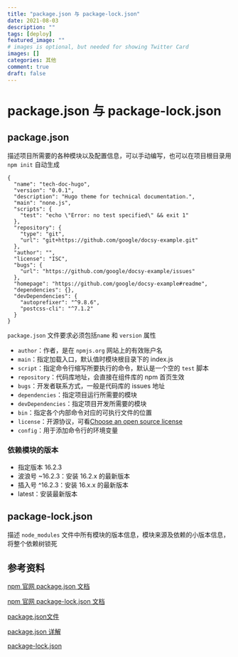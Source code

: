 ```yaml
---
title: "package.json 与 package-lock.json"
date: 2021-08-03
description: ""
tags: [deploy]
featured_image: ""
# images is optional, but needed for showing Twitter Card
images: []
categories: 其他
comment: true
draft: false
---
```


# package.json 与 package-lock.json

## package.json

描述项目所需要的各种模块以及配置信息，可以手动编写，也可以在项目根目录用 `npm init` 自动生成

```
{
  "name": "tech-doc-hugo",
  "version": "0.0.1",
  "description": "Hugo theme for technical documentation.",
  "main": "none.js",
  "scripts": {
    "test": "echo \"Error: no test specified\" && exit 1"
  },
  "repository": {
    "type": "git",
    "url": "git+https://github.com/google/docsy-example.git"
  },
  "author": "",
  "license": "ISC",
  "bugs": {
    "url": "https://github.com/google/docsy-example/issues"
  },
  "homepage": "https://github.com/google/docsy-example#readme",
  "dependencies": {},
  "devDependencies": {
    "autoprefixer": "^9.8.6",
    "postcss-cli": "^7.1.2"
  }
}
```

`package.json` 文件要求必须包括`name` 和 `version` 属性

- `author`：作者，是在 `npmjs.org` 网站上的有效账户名
- `main`：指定加载入口，默认值时模块根目录下的 index.js
- `script`：指定命令行缩写所要执行的命令，默认是一个空的 `test` 脚本
- `repository`：代码库地址，会直接在组件库的 npm 首页生效
- `bugs`：开发者联系方式，一般是代码库的 issues 地址
- `dependencies`：指定项目运行所需要的模块
- `devDependencies`：指定项目开发所需要的模块
- `bin`：指定各个内部命令对应的可执行文件的位置
- `license`：开源协议，可看[Choose an open source license](https://choosealicense.com/)
- `config`：用于添加命令行的环境变量

### 依赖模块的版本

- 指定版本 16.2.3
- 波浪号 ~16.2.3：安装 16.2.x 的最新版本
- 插入号 ^16.2.3：安装 16.x.x 的最新版本
- latest：安装最新版本

## package-lock.json

描述 `node_modules` 文件中所有模块的版本信息，模块来源及依赖的小版本信息，将整个依赖树锁死

## 参考资料

[npm 官网 package.json 文档](https://docs.npmjs.com/cli/v7/configuring-npm/package-json)

[npm 官网 package-lock.json 文档](https://docs.npmjs.com/cli/v7/configuring-npm/package-lock-json)

[package.json文件](http://javascript.ruanyifeng.com/nodejs/packagejson.html)

[package.json 详解](https://juejin.cn/post/6844904006746112007)

[package-lock.json](https://www.jianshu.com/p/2e459040a29f)